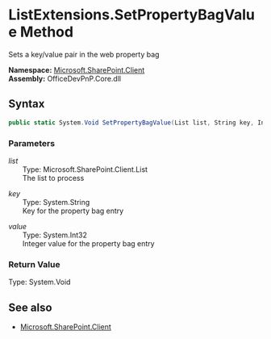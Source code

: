 # ListExtensions.SetPropertyBagValue Method  
Sets a key/value pair in the web property bag  

**Namespace:** [Microsoft.SharePoint.Client](Microsoft.SharePoint.Client.md)  
**Assembly:** OfficeDevPnP.Core.dll  
## Syntax
```C#
public static System.Void SetPropertyBagValue(List list, String key, Int32 value)
```
### Parameters
*list*  
&emsp;&emsp;Type: Microsoft.SharePoint.Client.List  
&emsp;&emsp;The list to process  
  
*key*  
&emsp;&emsp;Type: System.String  
&emsp;&emsp;Key for the property bag entry  
  
*value*  
&emsp;&emsp;Type: System.Int32  
&emsp;&emsp;Integer value for the property bag entry  
  
### Return Value
Type: System.Void  

## See also
- [Microsoft.SharePoint.Client](Microsoft.SharePoint.Client.md)
